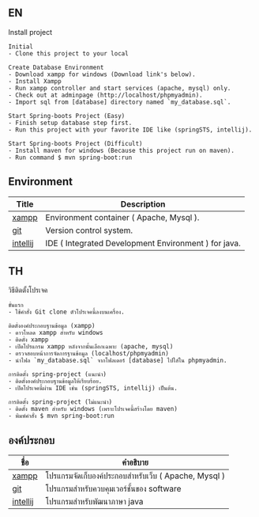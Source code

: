 ## EN
Install project
```
Initial
- Clone this project to your local

Create Database Environment
- Download xampp for windows (Download link's below).
- Install Xampp
- Run xampp controller and start services (apache, mysql) only.
- Check out at adminpage (http://localhost/phpmyadmin).
- Import sql from [database] directory named `my_database.sql`.

Start Spring-boots Project (Easy)
- Finish setup database step first.
- Run this project with your favorite IDE like (springSTS, intellij).

Start Spring-boots Project (Difficult)
- Install maven for windows (Because this project run on maven).
- Run command $ mvn spring-boot:run
```
## Environment
| Title| Description |
|-|-|
|[xampp](https://www.apachefriends.org/download.html)|Environment container ( Apache, Mysql ).|
|[git](https://git-scm.com/downloads)| Version control system. |
|[intellij](https://www.jetbrains.com/idea/download)|IDE ( Integrated Development Environment ) for java.|

## TH
วิธีติดตั้งโปรเจค
```
ขั่นแรก
- ใช้คำสั่ง Git clone ตัวโปรเจคนี้ลงบนเครื่อง.

ติดตั่งองค์ประกอบฐานข้อมูล (xampp)
- ดาวโหลด xampp สำหรับ windows
- ติดตั่ง xampp
- เปิดโปรแกรม xampp หลังจากนั้นเลือกเฉพาะ (apache, mysql)
- ตรวจสอบหน้าการจัดการฐานข้อมูล (localhost/phpmyadmin)
- นำไฟล `my_database.sql` จากโฟลเดอร์ [database] ไปใส่ใน phpmyadmin.

การติดตั้ง spring-project (แนะนำ)
- ติดตั้งองค์ประกอบฐานข้อมูลให้เรียบร้อย.
- เปิดโปรเจคนี้ผ่าน IDE เช่น (springSTS, intellij) เป็นต้น.

การติดตั้ง spring-project (ไม่แนะนำ)
- ติดตั้ง maven สำหรับ windows (เพราะโปรเจคนี้สร้างโดย maven)
- พิมพ์คำสั่ง $ mvn spring-boot:run
```
## องค์ประกอบ
| ชื่อ| คำอธิบาย |
|-|-|
|[xampp](https://www.apachefriends.org/download.html)|โปรแกรมจัดเก็บองค์ประกอบสำหรับเว็บ ( Apache, Mysql )|
|[git](https://git-scm.com/downloads)| โปรแกรมสำหรับควบคุมเวอร์ชั้นของ software |
|[intellij](https://www.jetbrains.com/idea/download)|โปรแกรมสำหรับพัฒนาภาษา java|
